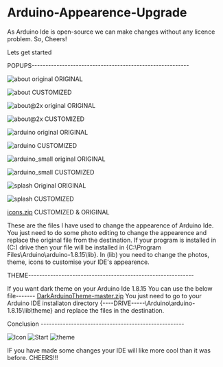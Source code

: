 # Arduino-Appearence-Upgrade
As Arduino Ide is open-source we can make changes without any licence problem. 
So, Cheers!

Lets get started

POPUPS---------------------------------------------------------

![about original](https://user-images.githubusercontent.com/86643678/124418834-fd934300-dd79-11eb-828a-1098316d8bd6.png)
ORIGINAL

![about](https://user-images.githubusercontent.com/86643678/124418839-fec47000-dd79-11eb-90bf-fc5d7cb1529e.png)
CUSTOMIZED

![about@2x original](https://user-images.githubusercontent.com/86643678/124418841-ff5d0680-dd79-11eb-8334-03c65ced396b.png)
ORIGINAL

![about@2x](https://user-images.githubusercontent.com/86643678/124418843-fff59d00-dd79-11eb-95a5-63487acfd791.png)
CUSTOMIZED

![arduino original](https://user-images.githubusercontent.com/86643678/124418846-0126ca00-dd7a-11eb-8fa1-852cd36c5ea6.png)
ORIGINAL

![arduino](https://user-images.githubusercontent.com/86643678/124418849-0126ca00-dd7a-11eb-96b0-7e128ba9af1c.png)
CUSTOMIZED

![arduino_small original](https://user-images.githubusercontent.com/86643678/124418851-0257f700-dd7a-11eb-8b31-a6b798fa2265.png)
ORIGINAL

![arduino_small](https://user-images.githubusercontent.com/86643678/124418852-02f08d80-dd7a-11eb-88e0-f0b74e7511b0.png)
CUSTOMIZED

![splash Original](https://user-images.githubusercontent.com/86643678/124418853-03892400-dd7a-11eb-9299-3d59d4c76f18.png)
ORIGINAL

![splash](https://user-images.githubusercontent.com/86643678/124418854-0421ba80-dd7a-11eb-9817-3910d5adb975.png)
CUSTOMIZED

[icons.zip](https://github.com/HyperArx/Arduino-Appearence-Ubgrade/files/6761849/icons.zip)
CUSTOMIZED & ORIGINAL

These are the files I have used to change the appearence of Arduino Ide. You just need to do some photo editing to change the appearence and replace the original file from the destination. If your program is installed in (C:) drive then your file will be installed in {C:\Program Files\Arduino\arduino-1.8.15\lib}.
In (lib) you need to change the photos, theme, icons to customise your IDE's appearence.

THEME------------------------------------------------------------

If you want dark theme on your Arduino Ide 1.8.15 You can use the below file-------
[DarkArduinoTheme-master.zip](https://github.com/HyperArx/Arduino-Appearence-Ubgrade/files/6761795/DarkArduinoTheme-master.zip)
You just need to go to your Arduino IDE installaton directory {----DRIVE-----\Arduino\arduino-1.8.15\lib\theme} and replace the files in the destination.

Conclusion ----------------------------------------------------

![Icon](https://user-images.githubusercontent.com/86643678/124420569-51535b80-dd7d-11eb-9dbf-2ab49d9e11fd.PNG)
![Start](https://user-images.githubusercontent.com/86643678/124420573-52848880-dd7d-11eb-83d5-c87595095b70.PNG)
![theme](https://user-images.githubusercontent.com/86643678/124420580-56180f80-dd7d-11eb-9576-48aca0a32e0f.PNG)

IF you have made some changes your IDE will like more cool than it was before.
CHEERS!!!
